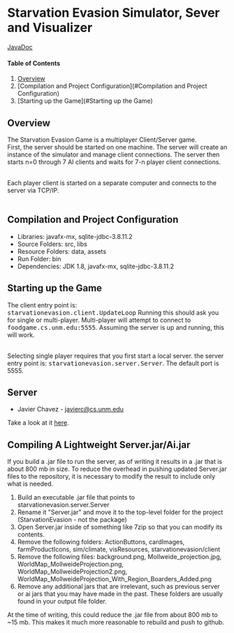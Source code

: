 # Starvation Evasion Simulator, Sever and Visualizer

[JavaDoc](http://castellanos70.github.io/StarvationEvasion/)

#### Table of Contents

1. [Overview](#overview)
2. [Compilation and Project Configuration](#Compilation and Project Configuration)
3. [Starting up the Game](#Starting up the Game)

## Overview

The Starvation Evasion Game is a multiplayer Client/Server game.<br>
First, the server should be started on one machine. The server will create an instance
of the simulator and manage client connections. The server then starts n=0 through
7 AI clients and waits for 7-n player client connections.<br><br>

Each player client is started on a separate computer and connects to the server via TCP/IP.<br><br>


## Compilation and Project Configuration

<ul>
<li>Libraries: javafx-mx, sqlite-jdbc-3.8.11.2</li>
<li>Source Folders: src, libs</li>
<li>Resource Folders: data, assets</li>
<li>Run Folder: bin</li>
<li>Dependencies: JDK 1.8, javafx-mx, sqlite-jdbc-3.8.11.2</li>
</ul>

## Starting up the Game
The client entry point is:<br>
<tt>starvationevasion.client.UpdateLoop</tt> Running this should ask you for single or multi-player.
Multi-player will attempt to connect to <tt>foodgame.cs.unm.edu:5555</tt>.
Assuming the server is up and running, this will work. <br><br>

Selecting single player requires that you first start a local server. the server entry point is:
<tt>starvationevasion.server.Server</tt>. The default port is 5555.

## Server
* Javier Chavez - javierc@cs.unm.edu

Take a look at it [here](https://github.com/castellanos70/StarvationEvasion/tree/master/src/starvationevasion/server).

## Compiling A Lightweight Server.jar/Ai.jar

If you build a .jar file to run the server, as of writing it results in a .jar that is about 800 mb in size. To reduce the overhead in pushing updated Server.jar files to the repository, it is necessary to modify the result to include only what is needed.

1. Build an executable .jar file that points to starvationevasion.server.Server
2. Rename it "Server.jar" and move it to the top-level folder for the project (StarvationEvasion - not the package)
3. Open Server.jar inside of something like 7zip so that you can modify its contents.
4. Remove the following folders: ActionButtons, cardImages, farmProductIcons, sim/climate, visResources, starvationevasion/client
5. Remove the following files: background.png, Mollweide_projection.jpg, WorldMap_MollweideProjection.png, WorldMap_MollweideProjection2.png, WorldMap_MollweideProjection_With_Region_Boarders_Added.png
6. Remove any additional jars that are irrelevant, such as previous server or ai jars that you may have made in the past. These folders are usually found in your output file folder.

At the time of writing, this could reduce the .jar file from about 800 mb to ~15 mb. This makes it much more reasonable to rebuild and push to github.



